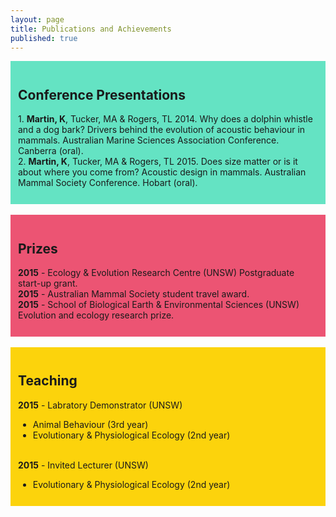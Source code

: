```yaml
---
layout: page
title: Publications and Achievements
published: true
---
```


<div style="padding:12px; background-color: #64e3c3">
<h2>
Conference Presentations
</h2>

<p>
1. <strong>Martin, K</strong>, Tucker, MA & Rogers, TL 2014. Why does a dolphin whistle and a dog bark? Drivers behind the evolution of acoustic behaviour in mammals. Australian Marine Sciences Association Conference. Canberra (oral).<br>
2. <strong>Martin, K</strong>, Tucker, MA & Rogers, TL 2015. Does size matter or is it about where you come from? Acoustic design in mammals. Australian Mammal Society Conference. Hobart (oral).
</p>
</div>

<br>

<div style="padding:12px; background-color: #ec5473">
<h2>
Prizes
</h2>

<p>
<strong>2015</strong> - Ecology & Evolution Research Centre (UNSW) Postgraduate start-up grant. <br>
<strong>2015</strong> - Australian Mammal Society student travel award. <br>
<strong>2015</strong> - School of Biological Earth & Environmental Sciences (UNSW) Evolution and ecology research prize.
</p>
</div>

<br>

<div style="padding:12px; background-color: #fcd30c">
<h2>
Teaching
</h2>

<strong>2015</strong> - Labratory Demonstrator (UNSW) <br>
- Animal Behaviour (3rd year) <br>
- Evolutionary & Physiological Ecology (2nd year) <br><br>

<strong>2015</strong> - Invited Lecturer (UNSW)
- Evolutionary & Physiological Ecology (2nd year)







